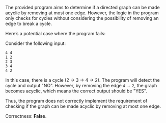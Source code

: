 The provided program aims to determine if a directed graph can be made acyclic by removing at most one edge. However, the logic in the program only checks for cycles without considering the possibility of removing an edge to break a cycle. 

Here’s a potential case where the program fails:

Consider the following input:
```
4 4
1 2
2 3
3 4
4 2
```
In this case, there is a cycle (2 → 3 → 4 → 2). The program will detect the cycle and output "NO". However, by removing the edge `4 → 2`, the graph becomes acyclic, which means the correct output should be "YES".

Thus, the program does not correctly implement the requirement of checking if the graph can be made acyclic by removing at most one edge.

Correctness: **False**.